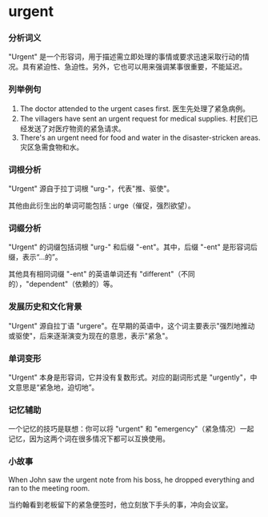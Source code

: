 # urgent

### 分析词义

  

"Urgent" 是一个形容词，用于描述需立即处理的事情或要求迅速采取行动的情况。具有紧迫性、急迫性。另外，它也可以用来强调某事很重要，不能延迟。

  

### 列举例句

  

1.  The doctor attended to the urgent cases first. 医生先处理了紧急病例。
2.  The villagers have sent an urgent request for medical supplies. 村民们已经发送了对医疗物资的紧急请求。
3.  There's an urgent need for food and water in the disaster-stricken areas. 灾区急需食物和水。

  

### 词根分析

  

"Urgent" 源自于拉丁词根 "urg-"，代表"推、驱使"。

  

其他由此衍生出的单词可能包括：urge（催促，强烈欲望）。

  

### 词缀分析

  

"Urgent" 的词缀包括词根 "urg-" 和后缀 "-ent"。其中，后缀 "-ent" 是形容词后缀，表示“…的”。

  

其他具有相同词缀 "-ent" 的英语单词还有 "different"（不同的），"dependent"（依赖的）等。

  

### 发展历史和文化背景

  

"Urgent" 源自拉丁语 "urgere"。在早期的英语中，这个词主要表示"强烈地推动或驱使"，后来逐渐演变为现在的意思，表示"紧急"。

  

### 单词变形

  

"Urgent" 本身是形容词，它并没有复数形式。对应的副词形式是 "urgently"，中文意思是“紧急地，迫切地”。

  

### 记忆辅助

  

一个记忆的技巧是联想：你可以将 "urgent" 和 "emergency"（紧急情况）一起记忆，因为这两个词在很多情况下都可以互换使用。

  

### 小故事

  

When John saw the urgent note from his boss, he dropped everything and ran to the meeting room.

  

当约翰看到老板留下的紧急便签时，他立刻放下手头的事，冲向会议室。
